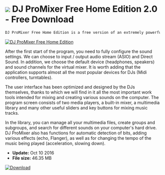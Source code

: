 # ![](https://cdn.softexe.net/static/icon/b/dj-promixer-free-home-edition-11331.png) DJ ProMixer Free Home Edition 2.0 - Free Download

```sh
DJ ProMixer Free Home Edition is a free version of an extremely powerful program designed for mixing and creating music on your computer. Unlike other applications of the same type, it allows you to record sounds, as well as download and convert various videos from YouTube.
```
[![DJ ProMixer Free Home Edition](https://gallery.dpcdn.pl/imgc/Tools/8801/g_-_420x350_1.5_-_x20120525100531_00.jpg)](https://softexe.net/win/multimedia/audio-sound/dj-promixer-free-home-edition:ppccp.html)

After the first start of the program, you need to fully configure the sound settings. We can choose to input / output audio stream (ASIO) and Direct Sound. In addition, we choose the default device (headphones, speakers) and sound channels for the virtual mixer. It is worth adding that the application supports almost all the most popular devices for DJs (Midi controllers, turntables).
 
  
 The user interface has been optimized and designed by the DJs themselves, thanks to which we will find in it all the most important work tools intended for mixing and creating various sounds on the computer. The program screen consists of two media players, a built-in mixer, a multimedia library and many other useful sliders and key buttons for mixing music tracks. 
  
  
 In the library, you can manage all your multimedia files, create groups and subgroups, and search for different sounds on your computer's hard drive. DJ ProMixer also has functions for automatic detection of bits, adding various effects (echo, Flanger), as well as for changing the tempo of the music being played (acceleration, slowing down).


- **Update:** Oct 10 2016
- **File size:** 46.35 MB

[![Download](https://cdn.softexe.net/static/img/download.png)](https://softexe.net/win/multimedia/audio-sound/dj-promixer-free-home-edition:ppccp.html)

